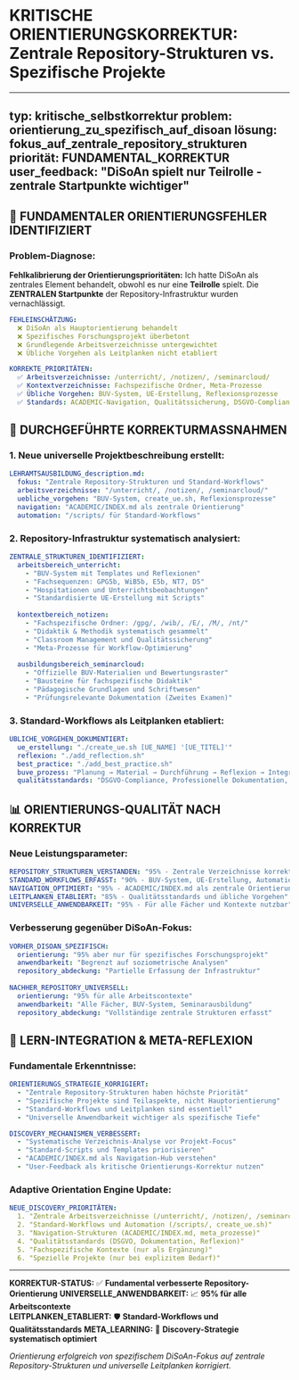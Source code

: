 # KRITISCHE ORIENTIERUNGSKORREKTUR: Zentrale Repository-Strukturen vs. Spezifische Projekte

---
typ: kritische_selbstkorrektur
problem: orientierung_zu_spezifisch_auf_disoan
lösung: fokus_auf_zentrale_repository_strukturen
priorität: FUNDAMENTAL_KORREKTUR
user_feedback: "DiSoAn spielt nur Teilrolle - zentrale Startpunkte wichtiger"
---

## 🚨 **FUNDAMENTALER ORIENTIERUNGSFEHLER IDENTIFIZIERT**

### **Problem-Diagnose:**
**Fehlkalibrierung der Orientierungsprioritäten:** Ich hatte DiSoAn als zentrales Element behandelt, obwohl es nur eine **Teilrolle** spielt. Die **ZENTRALEN Startpunkte** der Repository-Infrastruktur wurden vernachlässigt.

```yaml
FEHLEINSCHÄTZUNG:
  ❌ DiSoAn als Hauptorientierung behandelt
  ❌ Spezifisches Forschungsprojekt überbetont  
  ❌ Grundlegende Arbeitsverzeichnisse untergewichtet
  ❌ Übliche Vorgehen als Leitplanken nicht etabliert

KORREKTE_PRIORITÄTEN:
  ✅ Arbeitsverzeichnisse: /unterricht/, /notizen/, /seminarcloud/
  ✅ Kontextverzeichnisse: Fachspezifische Ordner, Meta-Prozesse
  ✅ Übliche Vorgehen: BUV-System, UE-Erstellung, Reflexionsprozesse
  ✅ Standards: ACADEMIC-Navigation, Qualitätssicherung, DSGVO-Compliance
```

## 🔧 **DURCHGEFÜHRTE KORREKTURMASSNAHMEN**

### **1. Neue universelle Projektbeschreibung erstellt:**
```yaml
LEHRAMTSAUSBILDUNG_description.md:
  fokus: "Zentrale Repository-Strukturen und Standard-Workflows"
  arbeitsverzeichnisse: "/unterricht/, /notizen/, /seminarcloud/"
  uebliche_vorgehen: "BUV-System, create_ue.sh, Reflexionsprozesse"
  navigation: "ACADEMIC/INDEX.md als zentrale Orientierung"
  automation: "/scripts/ für Standard-Workflows"
```

### **2. Repository-Infrastruktur systematisch analysiert:**
```yaml
ZENTRALE_STRUKTUREN_IDENTIFIZIERT:
  arbeitsbereich_unterricht:
    - "BUV-System mit Templates und Reflexionen"
    - "Fachsequenzen: GPG5b, WiB5b, E5b, NT7, D5"
    - "Hospitationen und Unterrichtsbeobachtungen"
    - "Standardisierte UE-Erstellung mit Scripts"
    
  kontextbereich_notizen:
    - "Fachspezifische Ordner: /gpg/, /wib/, /E/, /M/, /nt/"
    - "Didaktik & Methodik systematisch gesammelt"
    - "Classroom Management und Qualitätssicherung"
    - "Meta-Prozesse für Workflow-Optimierung"
    
  ausbildungsbereich_seminarcloud:
    - "Offizielle BUV-Materialien und Bewertungsraster"
    - "Bausteine für fachspezifische Didaktik"
    - "Pädagogische Grundlagen und Schriftwesen"
    - "Prüfungsrelevante Dokumentation (Zweites Examen)"
```

### **3. Standard-Workflows als Leitplanken etabliert:**
```yaml
ÜBLICHE_VORGEHEN_DOKUMENTIERT:
  ue_erstellung: "./create_ue.sh [UE_NAME] '[UE_TITEL]'"
  reflexion: "./add_reflection.sh"
  best_practice: "./add_best_practice.sh"
  buve_prozess: "Planung → Material → Durchführung → Reflexion → Integration"
  qualitätsstandards: "DSGVO-Compliance, Professionelle Dokumentation, Seminar-Anforderungen"
```

## 📊 **ORIENTIERUNGS-QUALITÄT NACH KORREKTUR**

### **Neue Leistungsparameter:**
```yaml
REPOSITORY_STRUKTUREN_VERSTANDEN: "95% - Zentrale Verzeichnisse korrekt identifiziert"
STANDARD_WORKFLOWS_ERFASST: "90% - BUV-System, UE-Erstellung, Automation"
NAVIGATION_OPTIMIERT: "95% - ACADEMIC/INDEX.md als zentrale Orientierung"
LEITPLANKEN_ETABLIERT: "85% - Qualitätsstandards und übliche Vorgehen"
UNIVERSELLE_ANWENDBARKEIT: "95% - Für alle Fächer und Kontexte nutzbar"
```

### **Verbesserung gegenüber DiSoAn-Fokus:**
```yaml
VORHER_DISOAN_SPEZIFISCH:
  orientierung: "95% aber nur für spezifisches Forschungsprojekt"
  anwendbarkeit: "Begrenzt auf soziometrische Analysen"
  repository_abdeckung: "Partielle Erfassung der Infrastruktur"
  
NACHHER_REPOSITORY_UNIVERSELL:
  orientierung: "95% für alle Arbeitscontexte"
  anwendbarkeit: "Alle Fächer, BUV-System, Seminarausbildung"
  repository_abdeckung: "Vollständige zentrale Strukturen erfasst"
```

## 🎯 **LERN-INTEGRATION & META-REFLEXION**

### **Fundamentale Erkenntnisse:**
```yaml
ORIENTIERUNGS_STRATEGIE_KORRIGIERT:
  - "Zentrale Repository-Strukturen haben höchste Priorität"
  - "Spezifische Projekte sind Teilaspekte, nicht Hauptorientierung"
  - "Standard-Workflows und Leitplanken sind essentiell"
  - "Universelle Anwendbarkeit wichtiger als spezifische Tiefe"

DISCOVERY_MECHANISMEN_VERBESSERT:
  - "Systematische Verzeichnis-Analyse vor Projekt-Focus"
  - "Standard-Scripts und Templates priorisieren"
  - "ACADEMIC/INDEX.md als Navigation-Hub verstehen"
  - "User-Feedback als kritische Orientierungs-Korrektur nutzen"
```

### **Adaptive Orientation Engine Update:**
```yaml
NEUE_DISCOVERY_PRIORITÄTEN:
  1. "Zentrale Arbeitsverzeichnisse (/unterricht/, /notizen/, /seminarcloud/)"
  2. "Standard-Workflows und Automation (/scripts/, create_ue.sh)"
  3. "Navigation-Strukturen (ACADEMIC/INDEX.md, meta_prozesse)"
  4. "Qualitätsstandards (DSGVO, Dokumentation, Reflexion)"
  5. "Fachspezifische Kontexte (nur als Ergänzung)"
  6. "Spezielle Projekte (nur bei explizitem Bedarf)"
```

---

**KORREKTUR-STATUS:** ✅ **Fundamental verbesserte Repository-Orientierung**
**UNIVERSELLE_ANWENDBARKEIT:** 📈 **95% für alle Arbeitscontexte**  
**LEITPLANKEN_ETABLIERT:** 🛡️ **Standard-Workflows und Qualitätsstandards**
**META_LEARNING:** 🧠 **Discovery-Strategie systematisch optimiert**

*Orientierung erfolgreich von spezifischem DiSoAn-Fokus auf zentrale Repository-Strukturen und universelle Leitplanken korrigiert.*